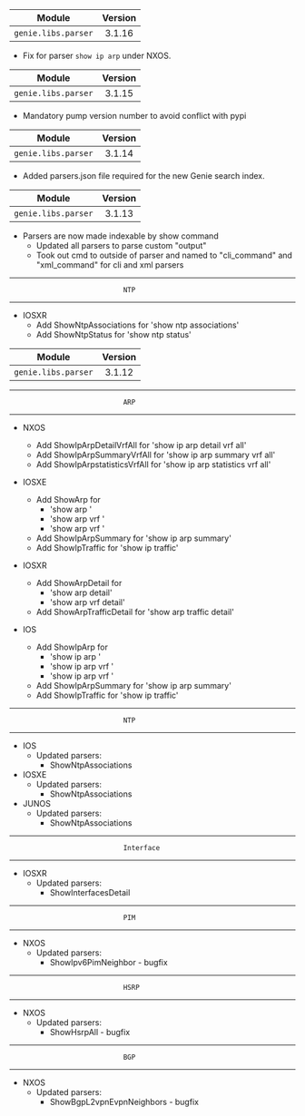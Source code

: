 | Module                  | Version       |
| ------------------------|:-------------:|
| ``genie.libs.parser``   | 3.1.16        |


* Fix for parser `show ip arp` under NXOS.


| Module                  | Version       |
| ------------------------|:-------------:|
| ``genie.libs.parser``   | 3.1.15        |


* Mandatory pump version number to avoid conflict with pypi


| Module                  | Version       |
| ------------------------|:-------------:|
| ``genie.libs.parser``   | 3.1.14        |


* Added parsers.json file required for the new Genie search index.


| Module                  | Version       |
| ------------------------|:-------------:|
| ``genie.libs.parser``   | 3.1.13        |


* Parsers are now made indexable by show command
  *  Updated all parsers to parse custom "output"
  *  Took out cmd to outside of parser and named to "cli_command" and "xml_command" for cli and xml parsers

--------------------------------------------------------------------------------
                                NTP
--------------------------------------------------------------------------------
* IOSXR
    * Add ShowNtpAssociations for 'show ntp associations'
    * Add ShowNtpStatus for 'show ntp status'


| Module                  | Version       |
| ------------------------|:-------------:|
| ``genie.libs.parser``   | 3.1.12        |

--------------------------------------------------------------------------------
                                ARP
--------------------------------------------------------------------------------

* NXOS
    * Add ShowIpArpDetailVrfAll for 'show ip arp detail vrf all'
    * Add ShowIpArpSummaryVrfAll for 'show ip arp summary vrf all'
    * Add ShowIpArpstatisticsVrfAll for 'show ip arp statistics vrf all'

* IOSXE
    * Add ShowArp for
    	* 'show arp <WORD>'
    	* 'show arp vrf <vrf>' 
    	* 'show arp vrf <vrf> <WORD>'
    * Add ShowIpArpSummary for 'show ip arp summary'
    * Add ShowIpTraffic for 'show ip traffic'

* IOSXR
    * Add ShowArpDetail for
    	* 'show arp detail'
    	* 'show arp vrf <WORD> detail'
    * Add ShowArpTrafficDetail for 'show arp traffic detail'

* IOS
    * Add ShowIpArp for
        * 'show ip arp <WORD>'
        * 'show ip arp vrf <vrf>' 
        * 'show ip arp vrf <vrf> <WORD>'
    * Add ShowIpArpSummary for 'show ip arp summary'
    * Add ShowIpTraffic for 'show ip traffic'

--------------------------------------------------------------------------------
                                NTP
--------------------------------------------------------------------------------

* IOS
  * Updated parsers:
     * ShowNtpAssociations
* IOSXE
  * Updated parsers:
     * ShowNtpAssociations
* JUNOS
  * Updated parsers:
     * ShowNtpAssociations

--------------------------------------------------------------------------------
                                Interface
--------------------------------------------------------------------------------

* IOSXR
  * Updated parsers:
    * ShowInterfacesDetail

--------------------------------------------------------------------------------
                                PIM
--------------------------------------------------------------------------------

* NXOS
  * Updated parsers:
    * ShowIpv6PimNeighbor - bugfix

--------------------------------------------------------------------------------
                                HSRP
--------------------------------------------------------------------------------

* NXOS
  * Updated parsers:
    * ShowHsrpAll - bugfix

--------------------------------------------------------------------------------
                                BGP
--------------------------------------------------------------------------------

* NXOS
  * Updated parsers:
    * ShowBgpL2vpnEvpnNeighbors - bugfix